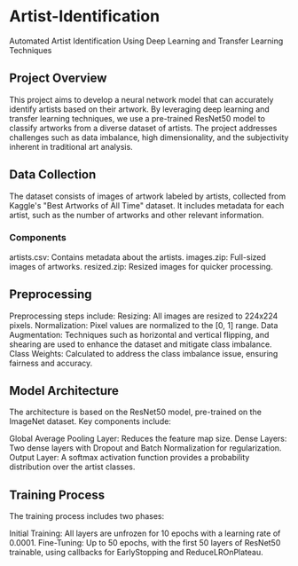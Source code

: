 # Artist-Identification
Automated Artist Identification Using Deep Learning and Transfer Learning Techniques

## Project Overview
This project aims to develop a neural network model that can accurately identify artists based on their artwork. By leveraging deep learning and transfer learning techniques, we use a pre-trained ResNet50 model to classify artworks from a diverse dataset of artists. The project addresses challenges such as data imbalance, high dimensionality, and the subjectivity inherent in traditional art analysis.


## Data Collection
The dataset consists of images of artwork labeled by artists, collected from Kaggle's "Best Artworks of All Time" dataset. It includes metadata for each artist, such as the number of artworks and other relevant information.

### Components
artists.csv: Contains metadata about the artists.
images.zip: Full-sized images of artworks.
resized.zip: Resized images for quicker processing.


## Preprocessing
Preprocessing steps include:
Resizing: All images are resized to 224x224 pixels.
Normalization: Pixel values are normalized to the [0, 1] range.
Data Augmentation: Techniques such as horizontal and vertical flipping, and shearing are used to enhance the dataset and mitigate class imbalance.
Class Weights: Calculated to address the class imbalance issue, ensuring fairness and accuracy.


## Model Architecture
The architecture is based on the ResNet50 model, pre-trained on the ImageNet dataset. Key components include:

Global Average Pooling Layer: Reduces the feature map size.
Dense Layers: Two dense layers with Dropout and Batch Normalization for regularization.
Output Layer: A softmax activation function provides a probability distribution over the artist classes.


## Training Process
The training process includes two phases:

Initial Training: All layers are unfrozen for 10 epochs with a learning rate of 0.0001.
Fine-Tuning: Up to 50 epochs, with the first 50 layers of ResNet50 trainable, using callbacks for EarlyStopping and ReduceLROnPlateau.
